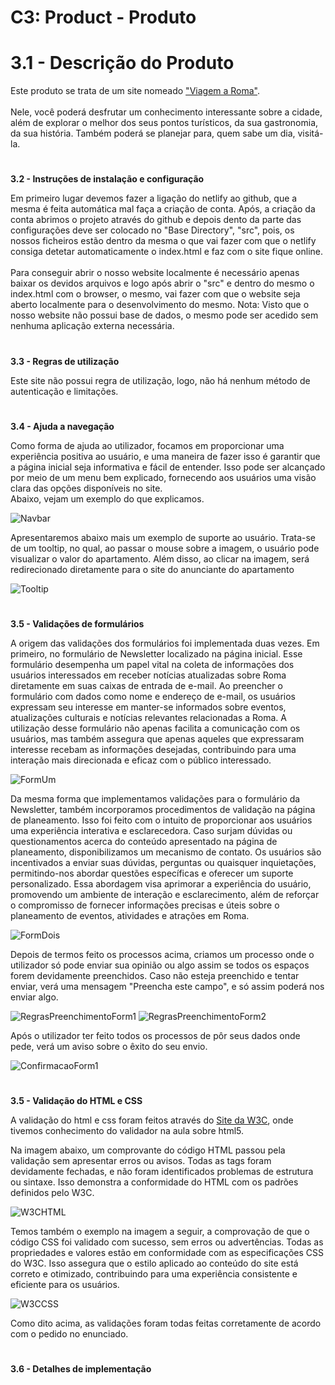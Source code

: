 # C3: Product - Produto


<h1>3.1 - Descrição do Produto</h1>

Este produto se trata de um site nomeado <a href="https://tiwm23tig05.netlify.app">"Viagem a Roma"</a>.<br>
<br>
 Nele, você poderá desfrutar um conhecimento interessante sobre a cidade, além de explorar o melhor dos seus pontos turísticos, da sua gastronomia, da sua história. Também poderá se planejar para, quem sabe um dia, visitá-la. 

#

**3.2 - Instruções de instalação e configuração**

Em primeiro lugar devemos fazer a ligação do netlify ao github, que a mesma é feita automática mal faça a criação de conta. Após, a criação da conta abrimos o projeto através do github e depois dento da parte das configurações deve ser colocado no "Base Directory", "src", pois, os nossos ficheiros estão dentro da mesma o que vai fazer com que o netlify consiga detetar automaticamente o index.html e faz com o site fique online.<br>
<br>
Para conseguir abrir o nosso website localmente é necessário apenas baixar os devidos arquivos e logo após abrir o "src" e dentro do mesmo o index.html com o browser, o mesmo, vai fazer com que o website seja aberto localmente para o desenvolvimento do mesmo. Nota: Visto que o nosso website não possui base de dados, o mesmo pode ser acedido sem nenhuma aplicação externa necessária. 

#

**3.3 - Regras de utilização**

Este site não possui regra de utilização, logo, não há nenhum método de autenticação e limitações.

#

**3.4 - Ajuda a navegação**

Como forma de ajuda ao utilizador, focamos em proporcionar uma experiência positiva ao usuário, e uma maneira de fazer isso é garantir que a página inicial seja informativa e fácil de entender. Isso pode ser alcançado por meio de um menu bem explicado, fornecendo aos usuários uma visão clara das opções disponíveis no site.<br>
Abaixo, vejam um exemplo do que explicamos.

<img alt="Navbar" src="https://github.com/tiwm23tig05/tiwm23tig05/blob/main/doc/Imagens/NavBar.png">

Apresentaremos abaixo mais um exemplo de suporte ao usuário. Trata-se de um tooltip, no qual, ao passar o mouse sobre a imagem, o usuário pode visualizar o valor do apartamento. Além disso, ao clicar na imagem, será redirecionado diretamente para o site do anunciante do apartamento

<img alt="Tooltip" src="https://github.com/tiwm23tig05/tiwm23tig05/blob/main/doc/Imagens/ToolTip.png">

#

**3.5 - Validações de formulários**

A origem das validações dos formulários foi implementada duas vezes. Em primeiro, no formulário de Newsletter localizado na página inicial. Esse formulário desempenha um papel vital na coleta de informações dos usuários interessados em receber notícias atualizadas sobre Roma diretamente em suas caixas de entrada de e-mail. Ao preencher o formulário com dados como nome e endereço de e-mail, os usuários expressam seu interesse em manter-se informados sobre eventos, atualizações culturais e notícias relevantes relacionadas a Roma. A utilização desse formulário não apenas facilita a comunicação com os usuários, mas também assegura que apenas aqueles que expressaram interesse recebam as informações desejadas, contribuindo para uma interação mais direcionada e eficaz com o público interessado.

<img alt="FormUm" src="https://github.com/tiwm23tig05/tiwm23tig05/blob/main/doc/Imagens/FormUm.png">

Da mesma forma que implementamos validações para o formulário da Newsletter, também incorporamos procedimentos de validação na página de planeamento. Isso foi feito com o intuito de proporcionar aos usuários uma experiência interativa e esclarecedora. Caso surjam dúvidas ou questionamentos acerca do conteúdo apresentado na página de planeamento, disponibilizamos um mecanismo de contato. Os usuários são incentivados a enviar suas dúvidas, perguntas ou quaisquer inquietações, permitindo-nos abordar questões específicas e oferecer um suporte personalizado. Essa abordagem visa aprimorar a experiência do usuário, promovendo um ambiente de interação e esclarecimento, além de reforçar o compromisso de fornecer informações precisas e úteis sobre o planeamento de eventos, atividades e atrações em Roma.

<img alt="FormDois" src="https://github.com/tiwm23tig05/tiwm23tig05/blob/main/doc/Imagens/FormDois.png">

Depois de termos feito os processos acima, criamos um processo onde o utilizador só pode enviar sua opinião ou algo assim se todos os espaços forem devidamente preenchidos. Caso não esteja preenchido e tentar enviar, verá uma mensagem "Preencha este campo", e só assim poderá nos enviar algo.

<img alt="RegrasPreenchimentoForm1" src="https://github.com/tiwm23tig05/tiwm23tig05/blob/main/doc/Imagens/RegrasPreenchimentoForm1.png">
<img alt="RegrasPreenchimentoForm2" src="https://github.com/tiwm23tig05/tiwm23tig05/blob/main/doc/Imagens/RegrasPreenchimentoForm2.png">


Após o utilizador ter feito todos os processos de pôr seus dados onde pede, verá um aviso sobre o êxito do seu envio.

<img alt="ConfirmacaoForm1" src="https://github.com/tiwm23tig05/tiwm23tig05/blob/main/doc/Imagens/ConfirmaçãoFormUm.png">

#

**3.5 - Validação do HTML e CSS**

A validação do html e css foram feitos através do <a href="https://www.w3.org/developers/tools/">Site da W3C</a>, onde tivemos conhecimento do validador na aula sobre html5.

Na imagem abaixo, um comprovante do código HTML passou pela validação sem apresentar erros ou avisos. Todas as tags foram devidamente fechadas, e não foram identificados problemas de estrutura ou sintaxe. Isso demonstra a conformidade do HTML com os padrões definidos pelo W3C.

<img alt="W3CHTML" src="https://github.com/tiwm23tig05/tiwm23tig05/blob/main/doc/Imagens/W3CHTML.png">

Temos também o exemplo na imagem a seguir, a comprovação de que o código CSS foi validado com sucesso, sem erros ou advertências. Todas as propriedades e valores estão em conformidade com as especificações CSS do W3C. Isso assegura que o estilo aplicado ao conteúdo do site está correto e otimizado, contribuindo para uma experiência consistente e eficiente para os usuários.

<img alt="W3CCSS" src="https://github.com/tiwm23tig05/tiwm23tig05/blob/main/doc/Imagens/W3CCSS.png">

Como dito acima, as validações foram todas feitas corretamente de acordo com o pedido no enunciado.

#

**3.6 - Detalhes de implementação**




